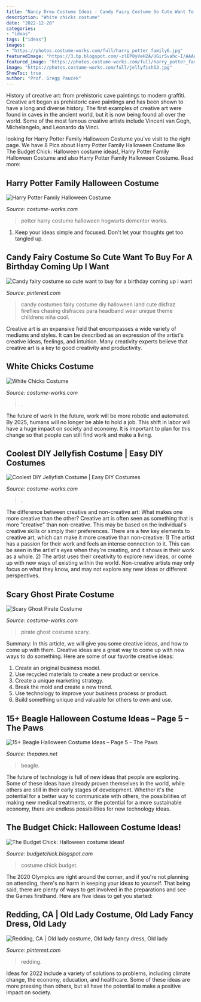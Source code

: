 ```yaml
---
title: "Nancy Drew Costume Ideas : Candy Fairy Costume So Cute Want To Buy For A Birthday Coming Up I Want"
description: "White chicks costume"
date: "2022-12-20"
categories:
- "ideas"
tags: ["ideas"]
images:
- "https://photos.costume-works.com/full/harry_potter_family6.jpg"
featuredImage: "https://3.bp.blogspot.com/-zlEP8yVeH2A/UGirSvahc-I/AAAAAAAAAjo/ZZGa-jswwAY/s1600/200152_145048425561960_2761066_n.jpg"
featured_image: "https://photos.costume-works.com/full/harry_potter_family6.jpg"
image: "https://photos.costume-works.com/full/jellyfish53.jpg"
ShowToc: true
author: "Prof. Gregg Paucek"
---
```



History of creative art: from prehistoric cave paintings to modern graffiti.
Creative art began as prehistoric cave paintings and has been shown to have a long and diverse history. The first examples of creative art were found in caves in the ancient world, but it is now being found all over the world. Some of the most famous creative artists include Vincent van Gogh, Michelangelo, and Leonardo da Vinci.

	

		
looking for Harry Potter Family Halloween Costume you've visit to the right page. We have 8 Pics about Harry Potter Family Halloween Costume like The Budget Chick: Halloween costume ideas!, Harry Potter Family Halloween Costume and also Harry Potter Family Halloween Costume. Read more:
		
    
## Harry Potter Family Halloween Costume

<img loading=lazy src="https://photos.costume-works.com/full/harry_potter_family6.jpg" onerror="this.onerror=null;this.src='https://tse3.mm.bing.net/th?id=OIP.c2ApPcAp02CyBmFchlEgPQHaHa&amp;pid=15.1';" alt="Harry Potter Family Halloween Costume">

_Source: costume-works.com_

>potter harry costume halloween hogwarts dementor works. 

	

1. Keep your ideas simple and focused. Don't let your thoughts get too tangled up.

    
## Candy Fairy Costume So Cute Want To Buy For A Birthday Coming Up I Want

<img loading=lazy src="https://i.pinimg.com/736x/e1/6f/77/e16f77e41b53f1cc74458dbff22e4b15--candy-costumes-diy-costumes.jpg" onerror="this.onerror=null;this.src='https://tse3.mm.bing.net/th?id=OIP.Mw94_w2jazysjKLy3LCYxAHaKk&amp;pid=15.1';" alt="Candy fairy costume so cute want to buy for a birthday coming up i want">

_Source: pinterest.com_

>candy costumes fairy costume diy halloween land cute disfraz fireflies chasing disfraces para headband wear unique theme childrens niña cool. 

	

Creative art is an expansive field that encompasses a wide variety of mediums and styles. It can be described as an expression of the artist's creative ideas, feelings, and intuition. Many creativity experts believe that creative art is a key to good creativity and productivity.

    
## White Chicks Costume

<img loading=lazy src="https://photos.costume-works.com/full/white_chicks.jpg" onerror="this.onerror=null;this.src='https://tse3.mm.bing.net/th?id=OIP.Mf8IexglSIKBYCZqv2ToFQHaLY&amp;pid=15.1';" alt="White Chicks Costume">

_Source: costume-works.com_

>. 

	

The future of work
In the future, work will be more robotic and automated. By 2025, humans will no longer be able to hold a job. This shift in labor will have a huge impact on society and economy. It is important to plan for this change so that people can still find work and make a living.

    
## Coolest DIY Jellyfish Costume | Easy DIY Costumes

<img loading=lazy src="https://photos.costume-works.com/full/jellyfish53.jpg" onerror="this.onerror=null;this.src='https://tse4.mm.bing.net/th?id=OIP.8wfEpIuJpTAaYF2G35L9AwHaLl&amp;pid=15.1';" alt="Coolest DIY Jellyfish Costume | Easy DIY Costumes">

_Source: costume-works.com_

>. 

	

The difference between creative and non-creative art: What makes one more creative than the other?
Creative art is often seen as something that is more "creative" than non-creative. This may be based on the individual's creative skills or simply their preferences. There are a few key elements to creative art, which can make it more creative than non-creative: 1) The artist has a passion for their work and feels an intense connection to it. This can be seen in the artist's eyes when they're creating, and it shows in their work as a whole. 2) The artist uses their creativity to explore new ideas, or come up with new ways of existing within the world. Non-creative artists may only focus on what they know, and may not explore any new ideas or different perspectives.

    
## Scary Ghost Pirate Costume

<img loading=lazy src="https://photos.costume-works.com/full/scary_ghost_pirate.jpg" onerror="this.onerror=null;this.src='https://tse4.mm.bing.net/th?id=OIP.HO_fL_nWX8gBP1GHFMJjngHaLH&amp;pid=15.1';" alt="Scary Ghost Pirate Costume">

_Source: costume-works.com_

>pirate ghost costume scary. 

	

Summary: In this article, we will give you some creative ideas, and how to come up with them.
Creative ideas are a great way to come up with new ways to do something. Here are some of our favorite creative ideas:
1. Create an original business model.
2. Use recycled materials to create a new product or service.
3. Create a unique marketing strategy.
4. Break the mold and create a new trend. 
5. Use technology to improve your business process or product. 
6. Build something unique and valuable for others to own and use.

    
## 15+ Beagle Halloween Costume Ideas – Page 5 – The Paws

<img loading=lazy src="https://www.thepaws.net/wp-content/uploads/2018/08/Beagle-halloween-dog-costume-7.jpg" onerror="this.onerror=null;this.src='https://tse1.mm.bing.net/th?id=OIP.hcPHvLErNY8vF1oVD71fgAHaHF&amp;pid=15.1';" alt="15+ Beagle Halloween Costume Ideas – Page 5 – The Paws">

_Source: thepaws.net_

>beagle. 

	

The future of technology is full of new ideas that people are exploring. Some of these ideas have already proven themselves in the world, while others are still in their early stages of development. Whether it's the potential for a better way to communicate with others, the possibilities of making new medical treatments, or the potential for a more sustainable economy, there are endless possibilities for new technology ideas.

    
## The Budget Chick: Halloween Costume Ideas!

<img loading=lazy src="https://3.bp.blogspot.com/-zlEP8yVeH2A/UGirSvahc-I/AAAAAAAAAjo/ZZGa-jswwAY/s1600/200152_145048425561960_2761066_n.jpg" onerror="this.onerror=null;this.src='https://tse3.mm.bing.net/th?id=OIP.m5nqX_Lgo4RAORDa3_epRwHaLH&amp;pid=15.1';" alt="The Budget Chick: Halloween costume ideas!">

_Source: budgetchick.blogspot.com_

>costume chick budget. 

	

The 2020 Olympics are right around the corner, and if you're not planning on attending, there's no harm in keeping your ideas to yourself. That being said, there are plenty of ways to get involved in the preparations and see the Games firsthand. Here are five ideas to get you started: 

    
## Redding, CA | Old Lady Costume, Old Lady Fancy Dress, Old Lady

<img loading=lazy src="https://i.pinimg.com/736x/93/ba/6b/93ba6b469b58c06dd26988ec06bb7615--redding-california-in-california.jpg" onerror="this.onerror=null;this.src='https://tse1.mm.bing.net/th?id=OIP.QPm3mAt7_ix_TX-YpjFBngHaNK&amp;pid=15.1';" alt="Redding, CA | Old lady costume, Old lady fancy dress, Old lady">

_Source: pinterest.com_

>redding. 

	

Ideas for 2022 include a variety of solutions to problems, including climate change, the economy, education, and healthcare. Some of these ideas are more pressing than others, but all have the potential to make a positive impact on society.

